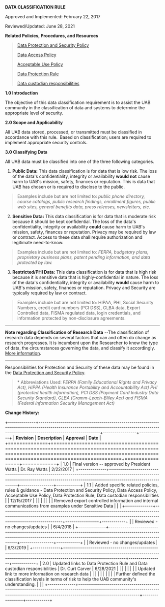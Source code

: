 **DATA CLASSIFICATION RULE**

Approved and Implemented: February 22, 2017

Reviewed/Updated: June 28, 2021

**Related Policies, Procedures, and Resources**

> [Data Protection and Security Policy](http://www.uab.edu/it/home/component/k2/item/822-data-protection-and-security-policy)
>
> [<span class="underline">Data Access Policy</span>](http://www.uab.edu/policies/content/Pages/UAB-IT-POL-0000789.aspx)
>
> [<span class="underline">Acceptable Use Policy</span>](http://www.uab.edu/policies/content/Pages/UAB-IT-POL-0000004.aspx)
>
> [<span class="underline">Data Protection Rule</span>](https://www.uab.edu/it/home/policies/data-classification/data-protection-rule)
>
> [<span class="underline">Data custodian responsibilities</span>](https://www.uab.edu/it/home/policies/data-classification/data-custodians)

**1.0 Introduction**

The objective of this data classification requirement is to assist the UAB community in the classification of data and systems to determine the appropriate level of security.

**2.0 Scope and Applicability**

All UAB data stored, processed, or transmitted must be classified in accordance with this rule.  Based on classification; users are required to implement appropriate security controls.

**3.0 Classifying Data**

All UAB data must be classified into one of the three following categories.

1.  **Public Data:** This data classification is for data that is low risk. The loss of the data's confidentiality, integrity or availability **<span class="underline">would not</span>** cause harm to UAB's mission, safety, finances or reputation. This is data that UAB has chosen or is required to disclose to the public.

> <span class="underline">Examples include but are not limited to:</span> *public phone directory, course catalogs, public research findings, enrollment figures, public web sites, general benefits data, press releases, newsletters, etc.*

2.  **Sensitive Data:** This data classification is for data that is moderate risk because it should be kept confidential. The loss of the data's confidentiality, integrity or availability **<span class="underline">could</span>** cause harm to UAB's mission, safety, finances or reputation. Privacy may be required by law or contract. Access to these data shall require authorization and legitimate need-to-know.

> <span class="underline">Examples include but are not limited to:</span> *FERPA, budgetary plans, proprietary business plans, patent pending information, and data protected by law.*

3.  **Restricted/PHI Data:** This data classification is for data that is high risk because it is sensitive data that is highly-confidential in nature. The loss of the data's confidentiality, integrity or availability **<span class="underline">would</span>** cause harm to UAB's mission, safety, finances or reputation. Privacy and Security are typically required by law or contract.

> <span class="underline">Examples include but are not limited to:</span> HIPAA, PHI, Social Security Numbers, credit card numbers (PCI DSS), GLBA data, Export Controlled data, FISMA regulated data, login credentials, and information protected by non-disclosure agreements.

--------------------------------------------------------------------------------------------------------------------------------------------------------------------------------------------------------------------------------------------------------------------------------------------------------------------------------------------------------------------------------------------------------------------------
  **Note regarding Classification of Research Data** --The classification of research data depends on several factors that can and often do change as research progresses. It is incumbent upon the Researcher to know the type of data, the circumstances governing the data, and classify it accordingly. [More information](https://www.uab.edu/it/home/policies/data-classification/predefined-classifications#s_4-0).

--------------------------------------------------------------------------------------------------------------------------------------------------------------------------------------------------------------------------------------------------------------------------------------------------------------------------------------------------------------------------------------------------------------------------

Responsibilities for Protection and Security of these data may be found in the [Data Protection and Security Policy](http://www.uab.edu/it/home/component/k2/item/822-data-protection-and-security-policy)<span class="underline">.</span>

> \* Abbreviations Used: *FERPA (Family Educational Rights and Privacy Act), HIPPA (Health Insurance Portability and Accountability Act) PHI (protected health information), PCI DSS (Payment Card Industry Data Security Standard), GLBA (Gramm-Leach-Bliley Act) and FISMA (Federal Information Security Management Act)*

**Change History:**

+--------------+-------------------------------------------------------------------------------------------------------------------------------------------------------------------------------------------+-----------------+------------+
| **Revision** | **Description**                                                                                                                                                                           | **Approval**    | **Date**   |
+==============+===========================================================================================================================================================================================+=================+============+
| 1.0          | Final version -- approved by President Watts                                                                                                                                              | Dr. Ray Watts   | 2/22/2017  |
+--------------+-------------------------------------------------------------------------------------------------------------------------------------------------------------------------------------------+-----------------+------------+
| 1.1          | Added specific related policies, rules & guidance - Data Protection and Security Policy, Data Access Policy, Acceptable Use Policy, Data Protection Rule, Data custodian responsibilities |                 | 12/15/2017 |
|              |                                                                                                                                                                                           |                 |            |
|              | Removed export controlled information and internal communications from examples under Sensitive Data                                                                                      |                 |            |
+--------------+-------------------------------------------------------------------------------------------------------------------------------------------------------------------------------------------+-----------------+------------+
|              | Reviewed - no changes/updates                                                                                                                                                             |                 | 6/4/2018   |
+--------------+-------------------------------------------------------------------------------------------------------------------------------------------------------------------------------------------+-----------------+------------+
|              | Reviewed - no changes/updates                                                                                                                                                             |                 | 6/3/2019   |
+--------------+-------------------------------------------------------------------------------------------------------------------------------------------------------------------------------------------+-----------------+------------+
| 2.0          | Updated links to Data Protection Rule and Data custodian responsibilities                                                                                                                 | Dr. Curt Carver | 6/28/2021  |
|              |                                                                                                                                                                                           |                 |            |
|              | Updated link to more information on research data                                                                                                                                         |                 |            |
|              |                                                                                                                                                                                           |                 |            |
|              | Further defined the classification levels in terms of risk to help the UAB community's understanding.                                                                                     |                 |            |
+--------------+-------------------------------------------------------------------------------------------------------------------------------------------------------------------------------------------+-----------------+------------+
